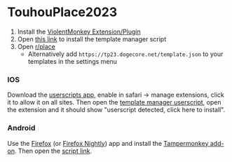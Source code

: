 # TouhouPlace2023

1. Install the [ViolentMonkey Extension/Plugin](https://violentmonkey.github.io/get-it/)
2. Open [this link](https://github.com/osuplace/templateManager/raw/main/dist/templateManager.user.js) to install the template manager script
3. Open [r/place](https://new.reddit.com/r/place/?jsontemplate=https%3A%2F%2Ftp23.dogecore.net%2Ftemplate.json
)
    - Alternatively add `https://tp23.dogecore.net/template.json` to your templates in the settings menu

### IOS
Download the [userscripts app](https://apps.apple.com/gb/app/userscripts/id1463298887), enable in safari -> manage extensions, click it to allow it on all sites.
Then open the [template manager userscript](https://github.com/osuplace/templateManager/raw/main/dist/templateManager.user.js), open the extension and it should show "userscript detected, click here to install".

### Android
Use the [Firefox](https://play.google.com/store/apps/details?id=org.mozilla.firefox) (or [Firefox Nightly](https://play.google.com/store/apps/details?id=org.mozilla.fenix)) app and install the [Tampermonkey add-on](https://addons.mozilla.org/en-US/firefox/addon/tampermonkey/). Then open the [script link](https://github.com/osuplace/templateManager/raw/main/dist/templateManager.user.js).
